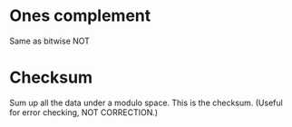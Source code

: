 

# Ones complement
Same as bitwise NOT

# Checksum
Sum up all the data under a modulo space.
This is the checksum.
(Useful for error checking, NOT CORRECTION.)


